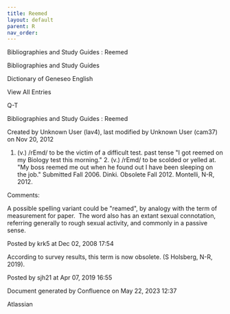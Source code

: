 ```yaml
---
title: Reemed
layout: default
parent: R
nav_order:
---
```


Bibliographies and Study Guides : Reemed

Bibliographies and Study Guides

Dictionary of Geneseo English

View All Entries

Q-T

Bibliographies and Study Guides : Reemed

Created by  Unknown User (lav4), last modified by  Unknown User (cam37) on Nov 20, 2012

1. (v.) /rEmd/ to be the victim of a difficult test. past tense &quot;I got reemed on my Biology test this morning.&quot; 2. (v.) /rEmd/ to be scolded or yelled at. &quot;My boss reemed me out when he found out I have been sleeping on the job.&quot; Submitted Fall 2006. Dinki. Obsolete Fall 2012. Montelli, N-R, 2012.

Comments:

A possible spelling variant could be &quot;reamed&quot;, by analogy with the term of measurement for paper.  The word also has an extant sexual connotation, referring generally to rough sexual activity, and commonly in a passive sense.

Posted by krk5 at Dec 02, 2008 17:54

According to survey results, this term is now obsolete. (S Holsberg, N-R, 2019).

Posted by sjh21 at Apr 07, 2019 16:55

Document generated by Confluence on May 22, 2023 12:37

Atlassian
